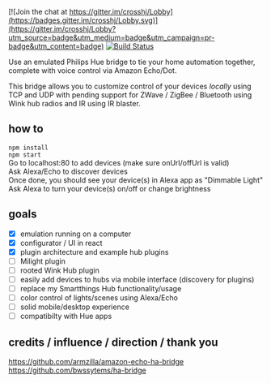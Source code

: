 [![Join the chat at https://gitter.im/crosshj/Lobby](https://badges.gitter.im/crosshj/Lobby.svg)](https://gitter.im/crosshj/Lobby?utm_source=badge&utm_medium=badge&utm_campaign=pr-badge&utm_content=badge)
[![Build Status](https://travis-ci.org/crosshj/ha-bridge-js.svg?branch=master)](https://travis-ci.org/crosshj/ha-bridge-js)

Use an emulated Philips Hue bridge to tie your home automation together, complete with voice control via Amazon Echo/Dot.   

This bridge allows you to customize control of your devices *locally* using TCP and UDP with pending support for ZWave / ZigBee / Bluetooth using Wink hub radios and IR using IR blaster.

## how to
```npm install```   
```npm start```   
Go to localhost:80 to add devices (make sure onUrl/offUrl is valid)   
Ask Alexa/Echo to discover devices   
Once done, you should see your device(s) in Alexa app as "Dimmable Light"  
Ask Alexa to turn your device(s) on/off or change brightness   

## goals
- [X] emulation running on a computer
- [X] configurator / UI in react
- [X] plugin architecture and example hub plugins
- [ ] Milight plugin
- [ ] rooted Wink Hub plugin
- [ ] easily add devices to hubs via mobile interface (discovery for plugins)
- [ ] replace my Smartthings Hub functionality/usage
- [ ] color control of lights/scenes using Alexa/Echo
- [ ] solid mobile/desktop experience
- [ ] compatibilty with Hue apps

## credits / influence / direction / thank you
https://github.com/armzilla/amazon-echo-ha-bridge   
https://github.com/bwssytems/ha-bridge
